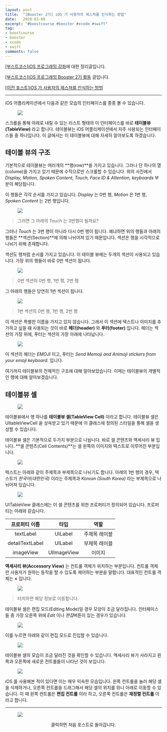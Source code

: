 ```yaml
---
layout: post
title:  "[Booster 2기] iOS 가 사용자의 제스쳐를 인식하는 방법"
date:   2020-03-08
excerpt: "#boostcourse #booster #xcode #swift"
tag:
- boostcourse
- booster
- xcode
- swift
comments: false
---
```


[[부스트코스]iOS 프로그래밍 강좌](https://www.edwith.org/boostcourse-ios/)에 대한 정리글입니다.

[[부스트코스]iOS 프로그래밍 Booster 2기 활동](https://woojin-hwang.github.io/boostcourse-ios/) 글입니다.

[[이전 포스트]iOS 가 사용자의 제스쳐를 인식하는 방법](https://woojin-hwang.github.io/gesture/)

---

iOS 어플리케이션에서 다음과 같은 모습의 인터페이스를 종종 볼 수 있습니다.

<figure>
  <a href="https://raw.githubusercontent.com/woojin-hwang/woojin-hwang.github.io/master/_posts/img/boostcourse/tableView1.png"><img src="https://raw.githubusercontent.com/woojin-hwang/woojin-hwang.github.io/master/_posts/img/boostcourse/tableView1.png"></a>
</figure>

스크롤을 통해 아래로 내릴 수 있는 리스트 형태의 이 인터페이스를 바로 **테이블뷰(TableView)** 라고 합니다. 테이블뷰는 iOS 어플리케이션에서 자주 사용되는 인터페이스들 중 하나입니다. 이 글에서는 이 테이블뷰에 대해 자세히 알아보도록 하겠습니다.

## 테이블 뷰의 구조

기본적으로 테이블뷰는 여러개의 **행(row)**을 가지고 있습니다. 그러나 단 하나의 열(colume)을 가지고 있기 때문에 수직으로만 스크롤할 수 있습니다. 위의 사진에서 *Display, Motion, Spoken Content, Touch, Face ID & Attention, keyboards* 부분이 해당됩니다.

이 행들은 각각 순서를 가지고 있습니다. *Display* 는 0번 행, *Motion* 은 1번 행, *Spoken Content* 는 2번 행입니다.

<figure>
  <a href="https://raw.githubusercontent.com/woojin-hwang/woojin-hwang.github.io/master/_posts/img/boostcourse/tableView2.png"><img src="https://raw.githubusercontent.com/woojin-hwang/woojin-hwang.github.io/master/_posts/img/boostcourse/tableView2.png"></a>
</figure>

> 그러면 그 아래의 *Touch* 는 3번행이 될까요?

그러나 *Touch* 는 3번 행이 아니라 다시 0번 행이 됩니다. 왜냐하면 위의 행들과 아래의 행들은 **섹션(Section)**에 의해 나뉘어져 있기 때문입니다. 섹션은 행을 시각적으로 나뉘기 위해 존재합니다.

섹션도 행처럼 순서를 가지고 있습니다. 이 테이블 뷰에는 두개의 섹션이 사용되고 있습니다. 가장 위의 행들이 바로 0번 섹션이 됩니다.

<figure>
  <a href="https://raw.githubusercontent.com/woojin-hwang/woojin-hwang.github.io/master/_posts/img/boostcourse/tableView3.png"><img src="https://raw.githubusercontent.com/woojin-hwang/woojin-hwang.github.io/master/_posts/img/boostcourse/tableView3.png"></a>
</figure>

> 0번 섹션의 0번 행, 1번 행, 2번 행

그 아래의 행들은 당연히 1번 섹션이 됩니다.

<figure>
  <a href="https://raw.githubusercontent.com/woojin-hwang/woojin-hwang.github.io/master/_posts/img/boostcourse/tableView4.png"><img src="https://raw.githubusercontent.com/woojin-hwang/woojin-hwang.github.io/master/_posts/img/boostcourse/tableView4.png"></a>
</figure>

> 1번 섹션의 0번 행, 1번 행, 2번 행

이 섹션은 특별한 이름을 가지고 있지 않습니다. 그래서 이 섹션에 텍스트나 이미지를 추가하고 싶을 떄 사용되는 것이 바로 **헤더(header)** 와 **푸터(footer)** 입니다. 헤더는 섹션의 가장 위에, 푸터는 섹션의 가장 아래에 나타납니다.

<figure>
  <a href="https://raw.githubusercontent.com/woojin-hwang/woojin-hwang.github.io/master/_posts/img/boostcourse/tableView5.png"><img src="https://raw.githubusercontent.com/woojin-hwang/woojin-hwang.github.io/master/_posts/img/boostcourse/tableView5.png"></a>
</figure>

이 섹션의 헤더는 *EMOJI* 이고, 푸터는 *Send Memoji and Animoji stickers from your emoji keyboard.* 입니다.

여기까지 테이블뷰의 전체적인 구조에 대해 알아보았습니다. 이제는 테이블뷰의 개별적인 행에 대해 알아보겠습니다.

## 테이블뷰 셀

<figure>
  <a href="https://raw.githubusercontent.com/woojin-hwang/woojin-hwang.github.io/master/_posts/img/boostcourse/tableView6.png"><img src="https://raw.githubusercontent.com/woojin-hwang/woojin-hwang.github.io/master/_posts/img/boostcourse/tableView6.png"></a>
</figure>

테이블뷰에서 행 하나를 **테이블뷰 셀(TableView Cell)** 이라고 합니다. 테이블뷰 셀은 UItableViewCell 을 상속받고 있기 때문에 이 클래스에 정의된 스타일을 통해 셀을 생성할 수 있습니다.

테이블뷰 셀은 기본적으로 두가지 부분으로 나뉩니다. 바로 셀 콘텐츠와 액세사리 뷰 입니다. **셀 콘텐츠(Cell Contents)**는 셀 왼쪽의 이미지와 텍스트로 이루어진 부분입니다.

<figure>
  <a href="https://raw.githubusercontent.com/woojin-hwang/woojin-hwang.github.io/master/_posts/img/boostcourse/tableView7.png"><img src="https://raw.githubusercontent.com/woojin-hwang/woojin-hwang.github.io/master/_posts/img/boostcourse/tableView7.png"></a>
</figure>

텍스트는 아래와 같이 주제목과 부제목으로 나뉘기도 합니다. 아래의 1번 행의 경우, 텍스트가 *한국어(대한민국)* 이라는 주제목과 *Korean (South Korea)* 라는 부제목으로 나뉘어져 있습니다.

<figure>
  <a href="https://raw.githubusercontent.com/woojin-hwang/woojin-hwang.github.io/master/_posts/img/boostcourse/tableView8.png"><img src="https://raw.githubusercontent.com/woojin-hwang/woojin-hwang.github.io/master/_posts/img/boostcourse/tableView8.png"></a>
</figure>

UITableView 클래스에는 이 셀 콘텐츠를 위한 프로퍼티가 정의되어 있습니다. 프로퍼티는 아래와 같습니다.

| <center>프로퍼티 이름</center> | <center>타입</center> | <center>역할</center> |
|:--------|:--------|:--------:|
| <center>textLabel</center> | <center>UILabel</center> | <center>주제목 레이블</center> |
| <center>detailTextLabel</center> | <center>UILabel</center> | <center>부제목 레이블</center> |
| <center>imageView</center> | <center>UIImageView</center> | <center>이미지</center> |

**액세사리 뷰(Accessory View)** 는 컨트롤 객체가 위치하는 부분입니다. 컨트롤 객체란 사용자가 원하는 동작을 할 수 있도록 제어하는 부분을 말합니다. 대표적인 컨트롤 객체는 **<** 입니다.

<figure>
  <a href="https://raw.githubusercontent.com/woojin-hwang/woojin-hwang.github.io/master/_posts/img/boostcourse/tableView9.png"><img src="https://raw.githubusercontent.com/woojin-hwang/woojin-hwang.github.io/master/_posts/img/boostcourse/tableView9.png"></a>
</figure>

> 터치하면 해당 정보로 이동합니다.

테이블뷰 셀은 편집 모드(Editing Mode)일 경우 모양이 조금 달라집니다. 인터페이스들 중 가장 오른쪽 위에 *Edit* 이나 *편집*버튼이 있는 경우가 있습니다.

<figure>
  <a href="https://raw.githubusercontent.com/woojin-hwang/woojin-hwang.github.io/master/_posts/img/boostcourse/tableView10.png"><img src="https://raw.githubusercontent.com/woojin-hwang/woojin-hwang.github.io/master/_posts/img/boostcourse/tableView10.png"></a>
</figure>

이를 누르면 아래와 같이 편집 모드로 진입할 수 있습니다.

<figure>
  <a href="https://raw.githubusercontent.com/woojin-hwang/woojin-hwang.github.io/master/_posts/img/boostcourse/tableView11.png"><img src="https://raw.githubusercontent.com/woojin-hwang/woojin-hwang.github.io/master/_posts/img/boostcourse/tableView11.png"></a>
</figure>

테이블뷰 셀의 모습이 조금 달라진 것을 확인할 수 있습니다. 액세사리 뷰가 사라지고 왼쪽과 오른쪽에 새로운 컨트롤들이 나타난 것이 보입니다.

<figure>
  <a href="https://raw.githubusercontent.com/woojin-hwang/woojin-hwang.github.io/master/_posts/img/boostcourse/tableView12.png"><img src="https://raw.githubusercontent.com/woojin-hwang/woojin-hwang.github.io/master/_posts/img/boostcourse/tableView12.png"></a>
</figure>

iOS 를 사용해본 적이 있다면 이는 매우 익숙한 모습입니다. 왼쪽 컨트롤을 눌러 해당 셀을 삭제하거나, 오른쪽 컨트롤을 드래그해서 해당 셀의 위치를 위나 아래로 이동할 수 있습니다. 이 때 왼쪽 컨트롤은 **편집 컨트롤** 이라 하고, 오른쪽 컨트롤은 **재정렬 컨트롤** 이라고 합니다.

---

<figure>
  <a href="https://woojin-hwang.github.io/boostcourse-ios/"><img src="https://raw.githubusercontent.com/woojin-hwang/woojin-hwang.github.io/master/_posts/img/boostcourse/tag.jpg"></a>
</figure>
<center>클릭하면 처음 포스트로 돌아갑니다.</center>